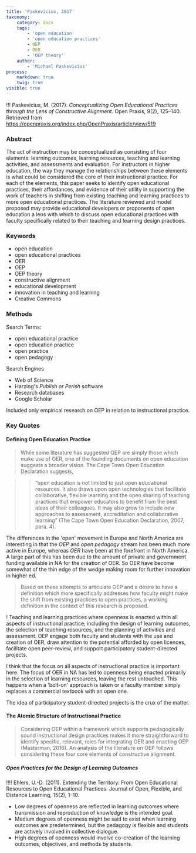 ```yaml
---
title: 'Paskevicius, 2017'
taxonomy:
    category: docs
    tags:
        - 'open education'
        - 'open education practices'
        - OEP
        - OER
        - 'OEP theory'
    author:
        - 'Michael Paskevicius'
process:
    markdown: true
    twig: true
visible: true
---
```


!!! Paskevicius, M. (2017). *Conceptualizing Open Educational Practices through the Lens of Constructive Alignment.* Open Praxis, 9(2), 125–140. Retrieved from https://openpraxis.org/index.php/OpenPraxis/article/view/519


### Abstract

The act of instruction may be conceptualized as consisting of four elements: learning outcomes, learning resources, teaching and learning activities, and assessments and evaluation. For instructors in higher education, the way they manage the relationships between these elements is what could be considered the core of their instructional practice. For each of the elements, this paper seeks to identify open educational practices, their affordances, and evidence of their utility in supporting the work of teachers in shifting from existing teaching and learning practices to more open educational practices. The literature reviewed and model proposed may provide educational developers or proponents of open education a lens with which to discuss open educational practices with faculty specifically related to their teaching and learning design practices.

### Keywords
- open education
- open educational practices
- OER
- OEP
- OEP theory
- constructive alignment
- educational development
- innovation in teaching and learning
- Creative Commons

### Methods

Search Terms:
- open educational practice
- open education practice
- open practice
- open pedagogy

Search Engines
- Web of Science
- Harzing's *Publish or Perish* software
- Research databases
- Google Scholar

Included only empirical research on OEP in relation to instructional practice.

### Key Quotes

#### Defining Open Education Practice

> While some literature has suggested OEP are simply those which make use of OER, one of the founding documents on open education suggests a broader vision. The Cape Town Open Education Declaration suggests,

> > “open education is not limited to just open educational resources. It also draws upon open technologies that facilitate collaborative, flexible learning and the open sharing of teaching practices that empower educators to benefit from the best ideas of their colleagues. It may also grow to include new approaches to assessment, accreditation and collaborative learning” (The Cape Town Open Education Declaration, 2007, para. 4).

The differences in the 'open' movement in Europe and North America are interesting in that the *OEP* and *open pedagogy* stream has been much more active in Europe, whereas *OER* have been at the forefront in North America. A large part of this has been due to the amount of private and government funding available in NA for the creation of OER. So OER have become somewhat of the thin edge of the wedge making room for further innovation in higher ed.

> Based on these attempts to articulate OEP and a desire to have a definition which more specifically addresses how faculty might make the shift from existing practices to open practices, a working definition in the context of this research is proposed.

! Teaching and learning practices where openness is enacted within all aspects of instructional practice; including the design of learning outcomes, the selection of teaching resources, and the planning of activities and assessment. OEP engage both faculty and students with the use and creation of OER, draw attention to the potential afforded by open licences, facilitate open peer-review, and support participatory student-directed projects.

I think that the focus on all aspects of instructional practice is important here. The focus of OER in NA has led to openness being enacted primarily in the selection of learning resources, leaving the rest untouched. This happens when a 'bolt-on' approach is taken or a faculty member simply replaces a commercial textbook with an open one.

The idea of participatory student-directed projects is the crux of the matter.

#### The Atomic Structure of Instructional Practice

> Considering OEP within a framework which supports pedagogically sound instructional design practices makes it more straightforward to identify specific, relevant, roles for integrating OER and enacting OEP (Masterman, 2016). An analysis of the literature on OEP follows considering these four core elements of constructive alignment.

##### Open Practices for the Design of Learning Outcomes

!!!! Ehlers, U.-D. (2011). Extending the Territory: From Open Educational Resources to Open Educational Practices. Journal of Open, Flexible, and Distance Learning, 15(2), 1–10.

- Low degrees of openness are reflected in learning outcomes where transmission and reproduction of knowledge is the intended goal.
- Medium degrees of openness might be said to exist when learning outcomes are predetermined, but the pedagogy is flexible and students are actively involved in collective dialogue.
- High degrees of openness would involve co-creation of the learning outcomes, objectives, and methods by students.
